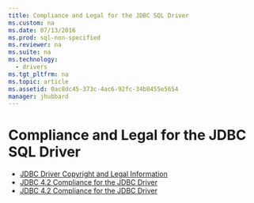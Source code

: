 ```yaml
---
title: Compliance and Legal for the JDBC SQL Driver
ms.custom: na
ms.date: 07/13/2016
ms.prod: sql-non-specified
ms.reviewer: na
ms.suite: na
ms.technology: 
  - drivers
ms.tgt_pltfrm: na
ms.topic: article
ms.assetid: 0ac8dc45-373c-4ac6-92fc-34b8455e5654
manager: jhubbard
---
```

# Compliance and Legal for the JDBC SQL Driver
* [JDBC Driver Copyright and Legal Information](../content/JDBC-Driver-Copyright-and-Legal-Information.md)
* [JDBC 4.2 Compliance for the JDBC Driver](../content/JDBC-4.1-Compliance-for-the-JDBC-Driver.md)
* [JDBC 4.2 Compliance for the JDBC Driver](../content/JDBC-4.2-Compliance-for-the-JDBC-Driver.md)